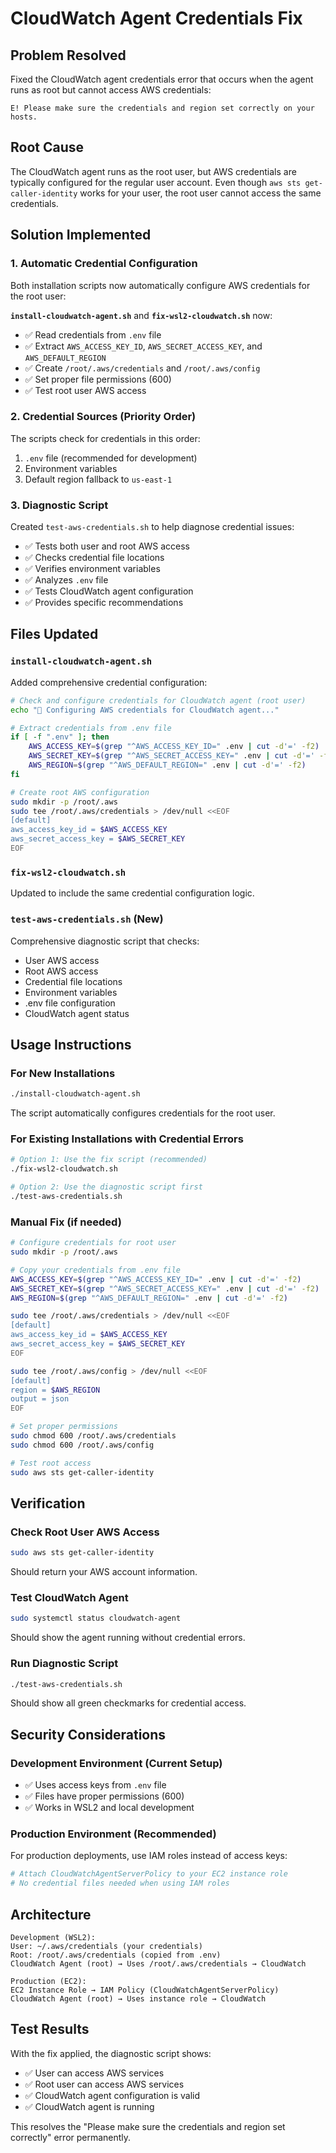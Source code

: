 # CloudWatch Agent Credentials Fix

## Problem Resolved
Fixed the CloudWatch agent credentials error that occurs when the agent runs as root but cannot access AWS credentials:
```
E! Please make sure the credentials and region set correctly on your hosts.
```

## Root Cause
The CloudWatch agent runs as the root user, but AWS credentials are typically configured for the regular user account. Even though `aws sts get-caller-identity` works for your user, the root user cannot access the same credentials.

## Solution Implemented

### 1. Automatic Credential Configuration
Both installation scripts now automatically configure AWS credentials for the root user:

**`install-cloudwatch-agent.sh`** and **`fix-wsl2-cloudwatch.sh`** now:
- ✅ Read credentials from `.env` file
- ✅ Extract `AWS_ACCESS_KEY_ID`, `AWS_SECRET_ACCESS_KEY`, and `AWS_DEFAULT_REGION`
- ✅ Create `/root/.aws/credentials` and `/root/.aws/config`
- ✅ Set proper file permissions (600)
- ✅ Test root user AWS access

### 2. Credential Sources (Priority Order)
The scripts check for credentials in this order:
1. `.env` file (recommended for development)
2. Environment variables
3. Default region fallback to `us-east-1`

### 3. Diagnostic Script
Created `test-aws-credentials.sh` to help diagnose credential issues:
- ✅ Tests both user and root AWS access
- ✅ Checks credential file locations
- ✅ Verifies environment variables
- ✅ Analyzes `.env` file
- ✅ Tests CloudWatch agent configuration
- ✅ Provides specific recommendations

## Files Updated

### `install-cloudwatch-agent.sh`
Added comprehensive credential configuration:
```bash
# Check and configure credentials for CloudWatch agent (root user)
echo "🔐 Configuring AWS credentials for CloudWatch agent..."

# Extract credentials from .env file
if [ -f ".env" ]; then
    AWS_ACCESS_KEY=$(grep "^AWS_ACCESS_KEY_ID=" .env | cut -d'=' -f2)
    AWS_SECRET_KEY=$(grep "^AWS_SECRET_ACCESS_KEY=" .env | cut -d'=' -f2)
    AWS_REGION=$(grep "^AWS_DEFAULT_REGION=" .env | cut -d'=' -f2)
fi

# Create root AWS configuration
sudo mkdir -p /root/.aws
sudo tee /root/.aws/credentials > /dev/null <<EOF
[default]
aws_access_key_id = $AWS_ACCESS_KEY
aws_secret_access_key = $AWS_SECRET_KEY
EOF
```

### `fix-wsl2-cloudwatch.sh`
Updated to include the same credential configuration logic.

### `test-aws-credentials.sh` (New)
Comprehensive diagnostic script that checks:
- User AWS access
- Root AWS access
- Credential file locations
- Environment variables
- .env file configuration
- CloudWatch agent status

## Usage Instructions

### For New Installations
```bash
./install-cloudwatch-agent.sh
```
The script automatically configures credentials for the root user.

### For Existing Installations with Credential Errors
```bash
# Option 1: Use the fix script (recommended)
./fix-wsl2-cloudwatch.sh

# Option 2: Use the diagnostic script first
./test-aws-credentials.sh
```

### Manual Fix (if needed)
```bash
# Configure credentials for root user
sudo mkdir -p /root/.aws

# Copy your credentials from .env file
AWS_ACCESS_KEY=$(grep "^AWS_ACCESS_KEY_ID=" .env | cut -d'=' -f2)
AWS_SECRET_KEY=$(grep "^AWS_SECRET_ACCESS_KEY=" .env | cut -d'=' -f2)
AWS_REGION=$(grep "^AWS_DEFAULT_REGION=" .env | cut -d'=' -f2)

sudo tee /root/.aws/credentials > /dev/null <<EOF
[default]
aws_access_key_id = $AWS_ACCESS_KEY
aws_secret_access_key = $AWS_SECRET_KEY
EOF

sudo tee /root/.aws/config > /dev/null <<EOF
[default]
region = $AWS_REGION
output = json
EOF

# Set proper permissions
sudo chmod 600 /root/.aws/credentials
sudo chmod 600 /root/.aws/config

# Test root access
sudo aws sts get-caller-identity
```

## Verification

### Check Root User AWS Access
```bash
sudo aws sts get-caller-identity
```
Should return your AWS account information.

### Test CloudWatch Agent
```bash
sudo systemctl status cloudwatch-agent
```
Should show the agent running without credential errors.

### Run Diagnostic Script
```bash
./test-aws-credentials.sh
```
Should show all green checkmarks for credential access.

## Security Considerations

### Development Environment (Current Setup)
- ✅ Uses access keys from `.env` file
- ✅ Files have proper permissions (600)
- ✅ Works in WSL2 and local development

### Production Environment (Recommended)
For production deployments, use IAM roles instead of access keys:
```bash
# Attach CloudWatchAgentServerPolicy to your EC2 instance role
# No credential files needed when using IAM roles
```

## Architecture

```
Development (WSL2):
User: ~/.aws/credentials (your credentials)
Root: /root/.aws/credentials (copied from .env)
CloudWatch Agent (root) → Uses /root/.aws/credentials → CloudWatch

Production (EC2):
EC2 Instance Role → IAM Policy (CloudWatchAgentServerPolicy)
CloudWatch Agent (root) → Uses instance role → CloudWatch
```

## Test Results
With the fix applied, the diagnostic script shows:
- ✅ User can access AWS services
- ✅ Root user can access AWS services  
- ✅ CloudWatch agent configuration is valid
- ✅ CloudWatch agent is running

This resolves the "Please make sure the credentials and region set correctly" error permanently.